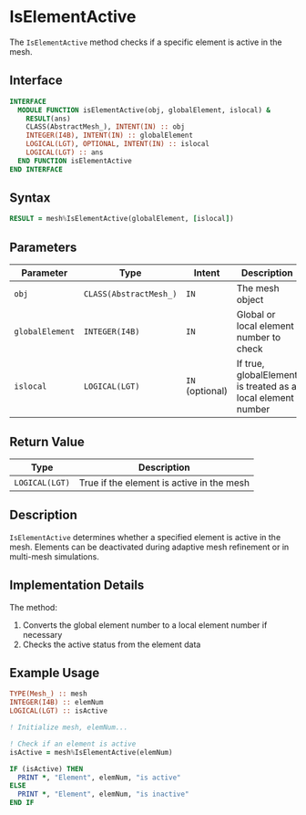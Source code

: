 # IsElementActive

The `IsElementActive` method checks if a specific element is active in the mesh.

## Interface

```fortran
INTERFACE
  MODULE FUNCTION isElementActive(obj, globalElement, islocal) &
    RESULT(ans)
    CLASS(AbstractMesh_), INTENT(IN) :: obj
    INTEGER(I4B), INTENT(IN) :: globalElement
    LOGICAL(LGT), OPTIONAL, INTENT(IN) :: islocal
    LOGICAL(LGT) :: ans
  END FUNCTION isElementActive
END INTERFACE
```

## Syntax

```fortran
RESULT = mesh%IsElementActive(globalElement, [islocal])
```

## Parameters

| Parameter       | Type                   | Intent          | Description                                                 |
| --------------- | ---------------------- | --------------- | ----------------------------------------------------------- |
| `obj`           | `CLASS(AbstractMesh_)` | `IN`            | The mesh object                                             |
| `globalElement` | `INTEGER(I4B)`         | `IN`            | Global or local element number to check                     |
| `islocal`       | `LOGICAL(LGT)`         | `IN` (optional) | If true, globalElement is treated as a local element number |

## Return Value

| Type           | Description                               |
| -------------- | ----------------------------------------- |
| `LOGICAL(LGT)` | True if the element is active in the mesh |

## Description

`IsElementActive` determines whether a specified element is active in the mesh. Elements can be deactivated during adaptive mesh refinement or in multi-mesh simulations.

## Implementation Details

The method:

1. Converts the global element number to a local element number if necessary
2. Checks the active status from the element data

## Example Usage

```fortran
TYPE(Mesh_) :: mesh
INTEGER(I4B) :: elemNum
LOGICAL(LGT) :: isActive

! Initialize mesh, elemNum...

! Check if an element is active
isActive = mesh%IsElementActive(elemNum)

IF (isActive) THEN
  PRINT *, "Element", elemNum, "is active"
ELSE
  PRINT *, "Element", elemNum, "is inactive"
END IF
```
